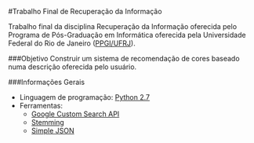 #Trabalho Final de Recuperação da Informação

Trabalho final da disciplina Recuperação da Informação oferecida pelo Programa de Pós-Graduação em Informática oferecida pela Universidade Federal do Rio de Janeiro ([PPGI/UFRJ](http://www.ppgi.ufrj.br/)).

###Objetivo
Construir um sistema de recomendação de cores baseado numa descrição oferecida pelo usuário.

###Informações Gerais
- Linguagem de programação: [Python 2.7](http://www.python.org/)
- Ferramentas:
  - [Google Custom Search API](https://developers.google.com/custom-search/v1/overview)
  - [Stemming](https://pypi.python.org/pypi/stemming/1.0)
  - [Simple JSON](https://pypi.python.org/pypi/simplejson/)
